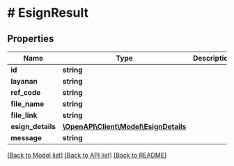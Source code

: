 # # EsignResult

## Properties

Name | Type | Description | Notes
------------ | ------------- | ------------- | -------------
**id** | **string** |  | [optional]
**layanan** | **string** |  | [optional]
**ref_code** | **string** |  | [optional]
**file_name** | **string** |  | [optional]
**file_link** | **string** |  | [optional]
**esign_details** | [**\OpenAPI\Client\Model\EsignDetails**](EsignDetails.md) |  | [optional]
**message** | **string** |  | [optional]

[[Back to Model list]](../../README.md#models) [[Back to API list]](../../README.md#endpoints) [[Back to README]](../../README.md)
